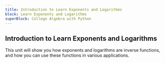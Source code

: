 ```yaml
---
title: Introduction to Learn Exponents and Logarithms
block: Learn Exponents and Logarithms
superBlock: College Algebra with Python
---
```


## Introduction to Learn Exponents and Logarithms

This unit will show you how exponents and logarithms are inverse functions, and how you can use these functions in various applications.

